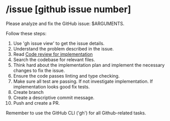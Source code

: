 # /issue [github issue number]
Please analyze and fix the GitHub issue: $ARGUMENTS.

Follow these steps:
1. Use 'gh issue view' to get the issue details.
2. Understand the problem described in the issue.
3. Read [Code review for implementation](../../../docs/code-review-implementation-checklist.md)
4. Search the codebase for relevant files.
5. Think hard about the implementation plan and implement the necessary changes to fix the issue.
6. Ensure the code passes linting and type checking.
7. Make sure all test are passing. If not investigate implementation. If implementation looks good fix tests.
8. Create branch
9. Create a descriptive commit message.
10. Push and create a PR.

Remember to use the GitHub CLI ('gh') for all Github-related tasks.